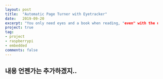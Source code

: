 ```yaml
---
layout: post
title:  "Automatic Page Turner with Eyetracker"
date:   2019-09-20
excerpt: "You only need eyes and a book when reading, "even" with the use of your hands.
project: true
tag:
- project 
- raspberrypi
- embedded
comments: false
---
```


## 내용 언젠가는 추가하겠지..
